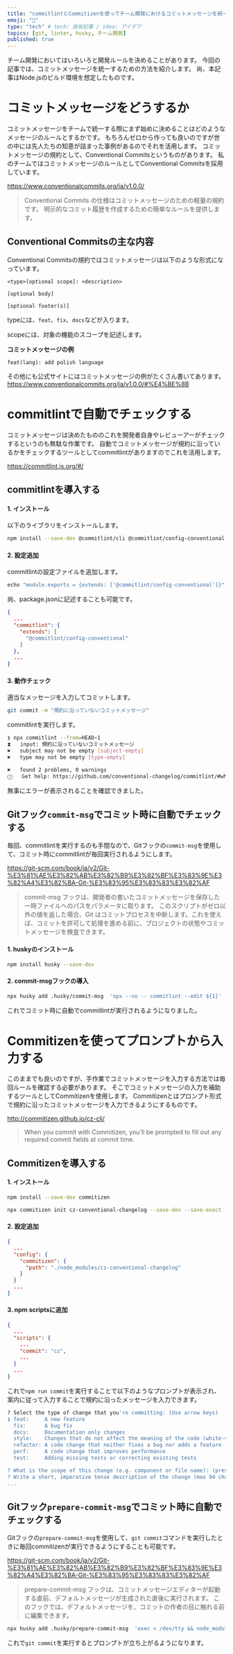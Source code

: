 ```yaml
---
title: "commitlintとCommitizenを使ってチーム開発におけるコミットメッセージを統一する"
emoji: "📗"
type: "tech" # tech: 技術記事 / idea: アイデア
topics: [git, linter, husky, チーム開発]
published: true
---
```


チーム開発においてはいろいろと開発ルールを決めることがあります。
今回の記事では、コミットメッセージを統一するための方法を紹介します。
尚、本記事はNode.jsのビルド環境を想定したものです。


# コミットメッセージをどうするか

コミットメッセージをチームで統一する際にまず始めに決めることはどのようなメッセージのルールとするかです。
もちろんゼロから作っても良いのですが世の中には先人たちの知恵が詰まった事例があるのでそれを活用します。
コミットメッセージの規約として、Conventional Commitsというものがあります。
私のチームではコミットメッセージのルールとしてConventional Commitsを採用しています。

https://www.conventionalcommits.org/ja/v1.0.0/

> Conventional Commits の仕様はコミットメッセージのための軽量の規約です。 明示的なコミット履歴を作成するための簡単なルールを提供します。

## Conventional Commitsの主な内容

Conventional Commitsの規約ではコミットメッセージは以下のような形式になっています。

```
<type>[optional scope]: <description>

[optional body]

[optional footer(s)]
```

typeには、`feat`、`fix`、`docs`などが入ります。

scopeには、対象の機能のスコープを記述します。


**コミットメッセージの例**
```
feat(lang): add polish language
```

その他にも公式サイトにはコミットメッセージの例がたくさん書いてあります。
https://www.conventionalcommits.org/ja/v1.0.0/#%E4%BE%8B


# commitlintで自動でチェックする

コミットメッセージは決めたもののこれを開発者自身やレビューアーがチェックするというのも無駄な作業です。
自動でコミットメッセージが規約に沿っているかをチェックするツールとしてcommitlintがありますのでこれを活用します。

https://commitlint.js.org/#/

## commitlintを導入する

#### 1. インストール
以下のライブラリをインストールします。
```bash
npm install --save-dev @commitlint/cli @commitlint/config-conventional
```

#### 2. 設定追加
commitlintの設定ファイルを追加します。
```js:commitlint.config.js
echo "module.exports = {extends: ['@commitlint/config-conventional']}" > commitlint.config.js
```

尚、package.jsonに記述することも可能です。
```json:package.json
{
  ...
  "commitlint": {
    "extends": [
      "@commitlint/config-conventional"
    ]
  },
  ...
}
```

#### 3. 動作チェック
適当なメッセージを入力してコミットします。
```bash
git commit -m "規約に沿っていないコミットメッセージ"
```

commitlintを実行します。
```bash
❯ npx commitlint --from=HEAD~1 
⧗   input: 規約に沿っていないコミットメッセージ
✖   subject may not be empty [subject-empty]
✖   type may not be empty [type-empty]

✖   found 2 problems, 0 warnings
ⓘ   Get help: https://github.com/conventional-changelog/commitlint/#what-is-commitlint
```

無事にエラーが表示されることを確認できました。


## Gitフック`commit-msg`でコミット時に自動でチェックする

毎回、commitlintを実行するのも手間なので、Gitフックの`commit-msg`を使用して、コミット時にcommitlintが毎回実行されるようにします。

https://git-scm.com/book/ja/v2/Git-%E3%81%AE%E3%82%AB%E3%82%B9%E3%82%BF%E3%83%9E%E3%82%A4%E3%82%BA-Git-%E3%83%95%E3%83%83%E3%82%AF

> commit-msg フックは、開発者の書いたコミットメッセージを保存した一時ファイルへのパスをパラメータに取ります。 このスクリプトがゼロ以外の値を返した場合、Git はコミットプロセスを中断します。これを使えば、コミットを許可して処理を進める前に、プロジェクトの状態やコミットメッセージを検査できます。


#### 1. huskyのインストール
```bash
npm install husky --save-dev
```
#### 2. commit-msgフックの導入
```bash
npx husky add .husky/commit-msg  'npx --no -- commitlint --edit ${1}'
```

これでコミット時に自動でcommitlintが実行されるようになりました。


# Commitizenを使ってプロンプトから入力する

このままでも良いのですが、手作業でコミットメッセージを入力する方法では毎回ルールを確認する必要があります。
そこでコミットメッセージの入力を補助するツールとしてCommitizenを使用します。
Commitizenとはプロンプト形式で規約に沿ったコミットメッセージを入力できるようにするものです。

http://commitizen.github.io/cz-cli/

> When you commit with Commitizen, you'll be prompted to fill out any required commit fields at commit time. 

## Commitizenを導入する

#### 1. インストール
```bash
npm install --save-dev commitizen
```

```bash
npx commitizen init cz-conventional-changelog --save-dev --save-exact
```

#### 2. 設定追加
```json:package.json
{
  ...
  "config": {
    "commitizen": {
      "path": "./node_modules/cz-conventional-changelog"
    }
  }
  ...
}
```

#### 3. npm scriptsに追加
```json:package.json
{
  ...
  "scripts": {
    ...
    "commit": "cz",
    ...
  }
  ...
}
```

これで`npm run commit`を実行することで以下のようなプロンプトが表示され、案内に従って入力することで規約に沿ったメッセージを入力できます。

```bash
? Select the type of change that you're committing: (Use arrow keys)
❯ feat:     A new feature 
  fix:      A bug fix 
  docs:     Documentation only changes 
  style:    Changes that do not affect the meaning of the code (white-space, formatting, missing semi-colons, etc) 
  refactor: A code change that neither fixes a bug nor adds a feature 
  perf:     A code change that improves performance 
  test:     Adding missing tests or correcting existing tests   

? What is the scope of this change (e.g. component or file name): (press enter to skip) 
? Write a short, imperative tense description of the change (max 94 chars):
...
```

## Gitフック`prepare-commit-msg`でコミット時に自動でチェックする

Gitフックの`prepare-commit-msg`を使用して、`git commit`コマンドを実行したときに毎回commitizenが実行できるようにすることも可能です。

https://git-scm.com/book/ja/v2/Git-%E3%81%AE%E3%82%AB%E3%82%B9%E3%82%BF%E3%83%9E%E3%82%A4%E3%82%BA-Git-%E3%83%95%E3%83%83%E3%82%AF
> prepare-commit-msg フックは、コミットメッセージエディターが起動する直前、デフォルトメッセージが生成された直後に実行されます。 このフックでは、デフォルトメッセージを、コミットの作者の目に触れる前に編集できます。

```bash
npx husky add .husky/prepare-commit-msg  'exec < /dev/tty && node_modules/.bin/cz --hook || true'
```

これで`git commit`を実行するとプロンプトが立ち上がるようになります。
